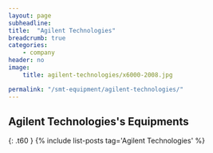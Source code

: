 ```yaml
---
layout: page
subheadline:
title:  "Agilent Technologies"
breadcrumb: true
categories:
    - company
header: no
image:
    title: agilent-technologies/x6000-2008.jpg

permalink: "/smt-equipment/agilent-technologies/"
---
```


## Agilent Technologies's Equipments ##
{: .t60 }
{% include list-posts tag='Agilent Technologies' %}
